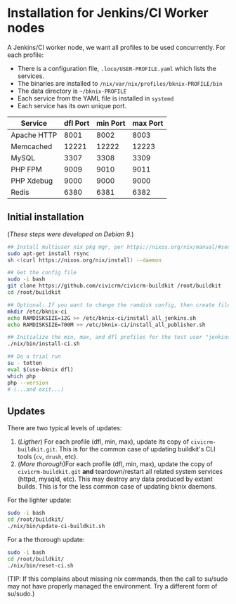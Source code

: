 # Installation for Jenkins/CI Worker nodes

A Jenkins/CI worker node, we want all profiles to be used concurrently. For each profile:

* There is a configuration file, `.loco/USER-PROFILE.yaml` which lists the services.
* The binaries are installed to `/nix/var/nix/profiles/bknix-PROFILE/bin`
* The data directory is `~/bknix-PROFILE`
* Each service from the YAML file is installed in `systemd`
* Each service has its own unique port.

| Service     | dfl Port     | min Port     | max Port     |
|-------------|--------------|--------------|--------------|
| Apache HTTP | 8001         | 8002         | 8003         |
| Memcached   | 12221        | 12222        | 12223        |
| MySQL       | 3307         | 3308         | 3309         |
| PHP FPM     | 9009         | 9010         | 9011         |
| PHP Xdebug  | 9000         | 9000         | 9000         |
| Redis       | 6380         | 6381         | 6382         |

## Initial installation

(*These steps were developed on Debian 9.*)

```bash
## Install multiuser nix pkg mgr, per https://nixos.org/nix/manual/#sect-multi-user-installation
sudo apt-get install rsync
sh <(curl https://nixos.org/nix/install) --daemon

## Get the config file
sudo -i bash
git clone https://github.com/civicrm/civicrm-buildkit /root/buildkit
cd /root/buildkit

## Optional: If you want to change the ramdisk config, then create files like:
mkdir /etc/bknix-ci
echo RAMDISKSIZE=12G >> /etc/bknix-ci/install_all_jenkins.sh
echo RAMDISKSIZE=700M >> /etc/bknix-ci/install_all_publisher.sh

## Initialize the min, max, and dfl profiles for the test user "jenkins"
./nix/bin/install-ci.sh

## Do a trial run
su - totten
eval $(use-bknix dfl)
which php
php --version
# (...and exit...)
```

## Updates

There are two typical levels of updates:

1. (*Ligther*) For each profile (dfl, min, max), update its copy of `civicrm-buildkit.git`.
   This is for the common case of updating buildkit's CLI tools (`cv`, `drush`, etc).
2. (*More thorough*)For each profile (dfl, min, max), update the copy of `civicrm-buildkit.git` **and**
   teardown/restart all related system services (httpd, mysqld, etc). This may destroy any data
   produced by extant builds. This is for the less common case of updating bknix daemons.


For the lighter update:

```bash
sudo -i bash
cd /root/buildkit/
./nix/bin/update-ci-buildkit.sh
```

For a the thorough update:

```bash
sudo -i bash
cd /root/buildkit/
./nix/bin/reset-ci.sh
```

(TIP: If this complains about missing nix commands, then the call to su/sudo may not have properly managed
the environment. Try a different form of su/sudo.)
